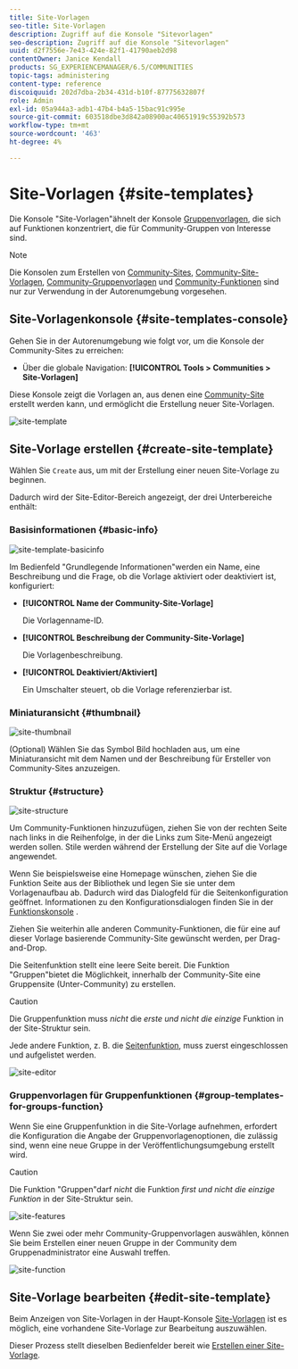 ```yaml
---
title: Site-Vorlagen
seo-title: Site-Vorlagen
description: Zugriff auf die Konsole "Sitevorlagen"
seo-description: Zugriff auf die Konsole "Sitevorlagen"
uuid: d2f7556e-7e43-424e-82f1-41790aeb2d98
contentOwner: Janice Kendall
products: SG_EXPERIENCEMANAGER/6.5/COMMUNITIES
topic-tags: administering
content-type: reference
discoiquuid: 202d7dba-2b34-431d-b10f-87775632807f
role: Admin
exl-id: 05a944a3-adb1-47b4-b4a5-15bac91c995e
source-git-commit: 603518dbe3d842a08900ac40651919c55392b573
workflow-type: tm+mt
source-wordcount: '463'
ht-degree: 4%

---
```


# Site-Vorlagen {#site-templates}

Die Konsole &quot;Site-Vorlagen&quot;ähnelt der Konsole [Gruppenvorlagen](tools-groups.md), die sich auf Funktionen konzentriert, die für Community-Gruppen von Interesse sind.

>[!NOTE]
>
>Die Konsolen zum Erstellen von [Community-Sites](sites-console.md), [Community-Site-Vorlagen](sites.md), [Community-Gruppenvorlagen](tools-groups.md) und [Community-Funktionen](functions.md) sind nur zur Verwendung in der Autorenumgebung vorgesehen.

## Site-Vorlagenkonsole {#site-templates-console}

Gehen Sie in der Autorenumgebung wie folgt vor, um die Konsole der Community-Sites zu erreichen:

* Über die globale Navigation: **[!UICONTROL Tools > Communities > Site-Vorlagen]**

Diese Konsole zeigt die Vorlagen an, aus denen eine [Community-Site](sites-console.md) erstellt werden kann, und ermöglicht die Erstellung neuer Site-Vorlagen.

![site-template](assets/site-template.png)

## Site-Vorlage erstellen {#create-site-template}

Wählen Sie `Create` aus, um mit der Erstellung einer neuen Site-Vorlage zu beginnen.

Dadurch wird der Site-Editor-Bereich angezeigt, der drei Unterbereiche enthält:

### Basisinformationen {#basic-info}

![site-template-basicinfo](assets/site-template-basicinfo.png)

Im Bedienfeld &quot;Grundlegende Informationen&quot;werden ein Name, eine Beschreibung und die Frage, ob die Vorlage aktiviert oder deaktiviert ist, konfiguriert:

* **[!UICONTROL Name der Community-Site-Vorlage]**

   Die Vorlagenname-ID.

* **[!UICONTROL Beschreibung der Community-Site-Vorlage]**

   Die Vorlagenbeschreibung.

* **[!UICONTROL Deaktiviert/Aktiviert]**

   Ein Umschalter steuert, ob die Vorlage referenzierbar ist.

### Miniaturansicht {#thumbnail}

![site-thumbnail](assets/site-thumbnail.png)

(Optional) Wählen Sie das Symbol Bild hochladen aus, um eine Miniaturansicht mit dem Namen und der Beschreibung für Ersteller von Community-Sites anzuzeigen.

### Struktur {#structure}

![site-structure](assets/site-structure.png)

Um Community-Funktionen hinzuzufügen, ziehen Sie von der rechten Seite nach links in die Reihenfolge, in der die Links zum Site-Menü angezeigt werden sollen. Stile werden während der Erstellung der Site auf die Vorlage angewendet.

Wenn Sie beispielsweise eine Homepage wünschen, ziehen Sie die Funktion Seite aus der Bibliothek und legen Sie sie unter dem Vorlagenaufbau ab. Dadurch wird das Dialogfeld für die Seitenkonfiguration geöffnet. Informationen zu den Konfigurationsdialogen finden Sie in der [Funktionskonsole](functions.md) .

Ziehen Sie weiterhin alle anderen Community-Funktionen, die für eine auf dieser Vorlage basierende Community-Site gewünscht werden, per Drag-and-Drop.

Die Seitenfunktion stellt eine leere Seite bereit. Die Funktion &quot;Gruppen&quot;bietet die Möglichkeit, innerhalb der Community-Site eine Gruppensite (Unter-Community) zu erstellen.

>[!CAUTION]
>
>Die Gruppenfunktion muss *nicht* die *erste und nicht die einzige* Funktion in der Site-Struktur sein.
>
>Jede andere Funktion, z. B. die [Seitenfunktion](functions.md#page-function), muss zuerst eingeschlossen und aufgelistet werden.

![site-editor](assets/site-editor.png)

### Gruppenvorlagen für Gruppenfunktionen {#group-templates-for-groups-function}

Wenn Sie eine Gruppenfunktion in die Site-Vorlage aufnehmen, erfordert die Konfiguration die Angabe der Gruppenvorlagenoptionen, die zulässig sind, wenn eine neue Gruppe in der Veröffentlichungsumgebung erstellt wird.

>[!CAUTION]
>
>Die Funktion &quot;Gruppen&quot;darf *nicht* die Funktion *first und nicht die einzige Funktion* in der Site-Struktur sein.

![site-features](assets/site-functions.png)

Wenn Sie zwei oder mehr Community-Gruppenvorlagen auswählen, können Sie beim Erstellen einer neuen Gruppe in der Community dem Gruppenadministrator eine Auswahl treffen.

![site-function](assets/site-functions1.png)

## Site-Vorlage bearbeiten {#edit-site-template}

Beim Anzeigen von Site-Vorlagen in der Haupt-Konsole [Site-Vorlagen](#site-templates-console) ist es möglich, eine vorhandene Site-Vorlage zur Bearbeitung auszuwählen.

Dieser Prozess stellt dieselben Bedienfelder bereit wie [Erstellen einer Site-Vorlage](#create-site-template).
